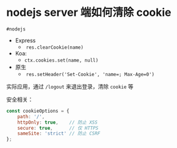
# nodejs server 端如何清除  cookie

`#nodejs` 

- Express
	-  `res.clearCookie(name)`
- Koa:
	- `ctx.cookies.set(name, null)`
- 原生
	-  `res.setHeader('Set-Cookie', 'name=; Max-Age=0')`

实际应用，通过 `/logout` 来退出登录，清除 `cookie` 等

安全相关：

```javascript
const cookieOptions = {
    path: '/',
    httpOnly: true,    // 防止 XSS
    secure: true,      // 仅 HTTPS
    sameSite: 'strict' // 防止 CSRF
};
```
